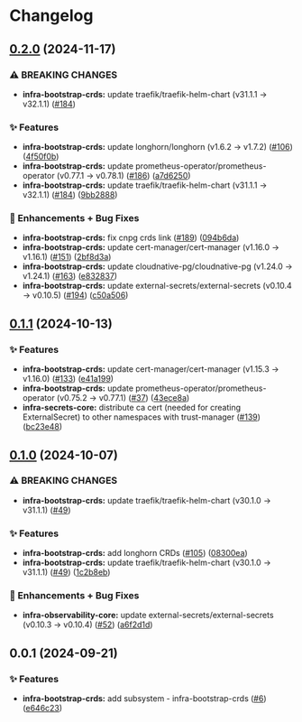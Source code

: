 # Changelog

## [0.2.0](https://github.com/ppat/homelab-ops-kubernetes-apps/compare/infra-bootstrap-crds-v0.1.1...infra-bootstrap-crds-v0.2.0) (2024-11-17)


### ⚠ BREAKING CHANGES

* **infra-bootstrap-crds:** update traefik/traefik-helm-chart (v31.1.1 -> v32.1.1) ([#184](https://github.com/ppat/homelab-ops-kubernetes-apps/issues/184))

### ✨ Features

* **infra-bootstrap-crds:** update longhorn/longhorn (v1.6.2 -&gt; v1.7.2) ([#106](https://github.com/ppat/homelab-ops-kubernetes-apps/issues/106)) ([4f50f0b](https://github.com/ppat/homelab-ops-kubernetes-apps/commit/4f50f0b15d81ae7acc707538f1a2fd843106d457))
* **infra-bootstrap-crds:** update prometheus-operator/prometheus-operator (v0.77.1 -&gt; v0.78.1) ([#186](https://github.com/ppat/homelab-ops-kubernetes-apps/issues/186)) ([a7d6250](https://github.com/ppat/homelab-ops-kubernetes-apps/commit/a7d6250143d98635f045ce28ca4a3e7ba181397b))
* **infra-bootstrap-crds:** update traefik/traefik-helm-chart (v31.1.1 -&gt; v32.1.1) ([#184](https://github.com/ppat/homelab-ops-kubernetes-apps/issues/184)) ([9bb2888](https://github.com/ppat/homelab-ops-kubernetes-apps/commit/9bb288822053d0d218970faddc67ccf20bfc88cb))


### 🚀 Enhancements + Bug Fixes

* **infra-bootstrap-crds:** fix cnpg crds link ([#189](https://github.com/ppat/homelab-ops-kubernetes-apps/issues/189)) ([094b6da](https://github.com/ppat/homelab-ops-kubernetes-apps/commit/094b6dafe2bd45a9a01a770221895fd92c74fe3a))
* **infra-bootstrap-crds:** update cert-manager/cert-manager (v1.16.0 -&gt; v1.16.1) ([#151](https://github.com/ppat/homelab-ops-kubernetes-apps/issues/151)) ([2bf8d3a](https://github.com/ppat/homelab-ops-kubernetes-apps/commit/2bf8d3a1cb65a3c34daba06c5b434f41bb70aacf))
* **infra-bootstrap-crds:** update cloudnative-pg/cloudnative-pg (v1.24.0 -&gt; v1.24.1) ([#163](https://github.com/ppat/homelab-ops-kubernetes-apps/issues/163)) ([e832837](https://github.com/ppat/homelab-ops-kubernetes-apps/commit/e832837c4571db7ac5ab2aa003704bbb4ff3673d))
* **infra-bootstrap-crds:** update external-secrets/external-secrets (v0.10.4 -&gt; v0.10.5) ([#194](https://github.com/ppat/homelab-ops-kubernetes-apps/issues/194)) ([c50a506](https://github.com/ppat/homelab-ops-kubernetes-apps/commit/c50a50695617531f31d7824e0a7feff5c63c452d))

## [0.1.1](https://github.com/ppat/homelab-ops-kubernetes-apps/compare/infra-bootstrap-crds-v0.1.0...infra-bootstrap-crds-v0.1.1) (2024-10-13)


### ✨ Features

* **infra-bootstrap-crds:** update cert-manager/cert-manager (v1.15.3 -&gt; v1.16.0) ([#133](https://github.com/ppat/homelab-ops-kubernetes-apps/issues/133)) ([e41a199](https://github.com/ppat/homelab-ops-kubernetes-apps/commit/e41a199fccc1f2d31491cbee68966d22126dacd5))
* **infra-bootstrap-crds:** update prometheus-operator/prometheus-operator (v0.75.2 -&gt; v0.77.1) ([#37](https://github.com/ppat/homelab-ops-kubernetes-apps/issues/37)) ([43ece8a](https://github.com/ppat/homelab-ops-kubernetes-apps/commit/43ece8a3a0dbd6bc40522e000dabaeb3848ef3d5))
* **infra-secrets-core:** distribute ca cert (needed for creating ExternalSecret) to other namespaces with trust-manager ([#139](https://github.com/ppat/homelab-ops-kubernetes-apps/issues/139)) ([bc23e48](https://github.com/ppat/homelab-ops-kubernetes-apps/commit/bc23e4831ba6afde86204d0111f695c00965a39d))

## [0.1.0](https://github.com/ppat/homelab-ops-kubernetes-apps/compare/infra-bootstrap-crds-v0.0.1...infra-bootstrap-crds-v0.1.0) (2024-10-07)


### ⚠ BREAKING CHANGES

* **infra-bootstrap-crds:** update traefik/traefik-helm-chart (v30.1.0 -> v31.1.1) ([#49](https://github.com/ppat/homelab-ops-kubernetes-apps/issues/49))

### ✨ Features

* **infra-bootstrap-crds:** add longhorn CRDs ([#105](https://github.com/ppat/homelab-ops-kubernetes-apps/issues/105)) ([08300ea](https://github.com/ppat/homelab-ops-kubernetes-apps/commit/08300eae1232e7b1f49a26548fd71aef12a9e74e))
* **infra-bootstrap-crds:** update traefik/traefik-helm-chart (v30.1.0 -&gt; v31.1.1) ([#49](https://github.com/ppat/homelab-ops-kubernetes-apps/issues/49)) ([1c2b8eb](https://github.com/ppat/homelab-ops-kubernetes-apps/commit/1c2b8eb70e513f5b812491f33c691b46202decb1))


### 🚀 Enhancements + Bug Fixes

* **infra-observability-core:** update external-secrets/external-secrets (v0.10.3 -&gt; v0.10.4) ([#52](https://github.com/ppat/homelab-ops-kubernetes-apps/issues/52)) ([a6f2d1d](https://github.com/ppat/homelab-ops-kubernetes-apps/commit/a6f2d1d3dcab01195e9a2015b6fe4a013eb89d1e))

## 0.0.1 (2024-09-21)


### ✨ Features

* **infra-bootstrap-crds:** add subsystem - infra-bootstrap-crds ([#6](https://github.com/ppat/homelab-ops-kubernetes-apps/issues/6)) ([e646c23](https://github.com/ppat/homelab-ops-kubernetes-apps/commit/e646c232ad4c86d6b6b592ca1fb45b06ad24abaf))
